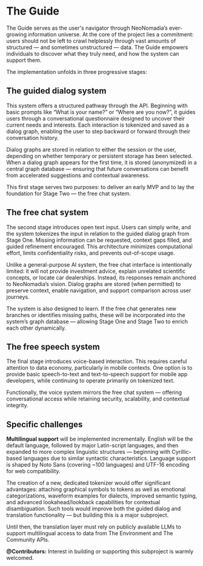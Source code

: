 # The Guide

The Guide serves as the user's navigator through NeoNomadia’s ever-growing information universe. At the core of the project lies a commitment: users should not be left to crawl helplessly through vast amounts of structured — and sometimes unstructured — data. The Guide empowers individuals to discover what they truly need, and how the system can support them.

The implementation unfolds in three progressive stages:

## The guided dialog system

This system offers a structured pathway through the API. Beginning with basic prompts like “What is your name?” or “Where are you now?”, it guides users through a conversational questionnaire designed to uncover their current needs and interests. Each interaction is tokenized and saved as a dialog graph, enabling the user to step backward or forward through their conversation history.

Dialog graphs are stored in relation to either the session or the user, depending on whether temporary or persistent storage has been selected. When a dialog graph appears for the first time, it is stored (anonymized) in a central graph database — ensuring that future conversations can benefit from accelerated suggestions and contextual awareness.

This first stage serves two purposes: to deliver an early MVP and to lay the foundation for Stage Two — the free chat system.

## The free chat system

The second stage introduces open text input. Users can simply write, and the system tokenizes the input in relation to the guided dialog graph from Stage One. Missing information can be requested, context gaps filled, and guided refinement encouraged. This architecture minimizes computational effort, limits confidentiality risks, and prevents out-of-scope usage.

Unlike a general-purpose AI system, the free chat interface is intentionally limited: it will not provide investment advice, explain unrelated scientific concepts, or locate car dealerships. Instead, its responses remain anchored to NeoNomadia’s vision. Dialog graphs are stored (when permitted) to preserve context, enable navigation, and support comparison across user journeys.

The system is also designed to learn. If the free chat generates new branches or identifies missing paths, these will be incorporated into the system’s graph database — allowing Stage One and Stage Two to enrich each other dynamically.

## The free speech system

The final stage introduces voice-based interaction. This requires careful attention to data economy, particularly in mobile contexts. One option is to provide basic speech-to-text and text-to-speech support for mobile app developers, while continuing to operate primarily on tokenized text.

Functionally, the voice system mirrors the free chat system — offering conversational access while retaining security, scalability, and contextual integrity.

## Specific challenges

**Multilingual support** will be implemented incrementally. English will be the default language, followed by major Latin-script languages, and then expanded to more complex linguistic structures — beginning with Cyrillic-based languages due to similar syntactic characteristics. Language support is shaped by Noto Sans (covering ~100 languages) and UTF-16 encoding for web compatibility.

The creation of a new, dedicated tokenizer would offer significant advantages: attaching graphical symbols to tokens as well as emotional categorizations, waveform examples for dialects, improved semantic typing, and advanced lookahead/lookback capabilities for contextual disambiguation. Such tools would improve both the guided dialog and translation functionality — but building this is a major subproject.

Until then, the translation layer must rely on publicly available LLMs to support multilingual access to data from The Environment and The Community APIs.

**@Contributors:** Interest in building or supporting this subproject is warmly welcomed.
